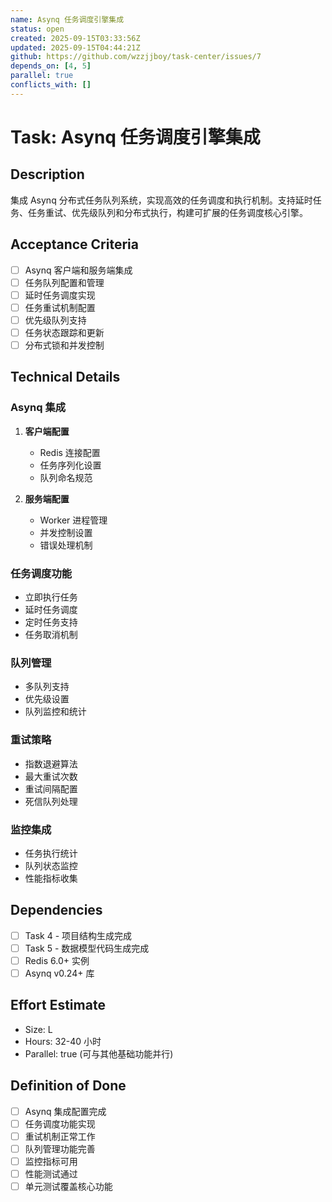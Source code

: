 ```yaml
---
name: Asynq 任务调度引擎集成
status: open
created: 2025-09-15T03:33:56Z
updated: 2025-09-15T04:44:21Z
github: https://github.com/wzzjjboy/task-center/issues/7
depends_on: [4, 5]
parallel: true
conflicts_with: []
---
```


# Task: Asynq 任务调度引擎集成

## Description
集成 Asynq 分布式任务队列系统，实现高效的任务调度和执行机制。支持延时任务、任务重试、优先级队列和分布式执行，构建可扩展的任务调度核心引擎。

## Acceptance Criteria
- [ ] Asynq 客户端和服务端集成
- [ ] 任务队列配置和管理
- [ ] 延时任务调度实现
- [ ] 任务重试机制配置
- [ ] 优先级队列支持
- [ ] 任务状态跟踪和更新
- [ ] 分布式锁和并发控制

## Technical Details
### Asynq 集成
1. **客户端配置**
   - Redis 连接配置
   - 任务序列化设置
   - 队列命名规范

2. **服务端配置**
   - Worker 进程管理
   - 并发控制设置
   - 错误处理机制

### 任务调度功能
- 立即执行任务
- 延时任务调度
- 定时任务支持
- 任务取消机制

### 队列管理
- 多队列支持
- 优先级设置
- 队列监控和统计

### 重试策略
- 指数退避算法
- 最大重试次数
- 重试间隔配置
- 死信队列处理

### 监控集成
- 任务执行统计
- 队列状态监控
- 性能指标收集

## Dependencies
- [ ] Task 4 - 项目结构生成完成
- [ ] Task 5 - 数据模型代码生成完成
- [ ] Redis 6.0+ 实例
- [ ] Asynq v0.24+ 库

## Effort Estimate
- Size: L
- Hours: 32-40 小时
- Parallel: true (可与其他基础功能并行)

## Definition of Done
- [ ] Asynq 集成配置完成
- [ ] 任务调度功能实现
- [ ] 重试机制正常工作
- [ ] 队列管理功能完善
- [ ] 监控指标可用
- [ ] 性能测试通过
- [ ] 单元测试覆盖核心功能
